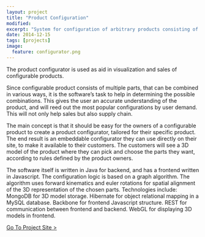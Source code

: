 ```yaml
---
layout: project
title: "Product Configuration"
modified:
excerpt: "System for configuration of arbitrary products consisting of a diversity of interchangable parts."
date: 2014-12-15
tags: [projects]
image:
  feature: configurator.png
---
```


The product configurator is used as aid in visualization and sales of configurable products.

Since configurable product consists of multiple parts, that can be combined in various ways, it is the software’s task to help in determining the possible combinations. This gives the user an accurate understanding of the product, and will reed out the most popular configurations by user demand. This will not only help sales but also supply chain.

The main concept is that it should be easy for the owners of a configurable product to create a product configurator, tailored for their specific product. The end result is an embeddable configurator they can use directly on their site, to make it available to their customers. The customers will see a 3D model of the product where they can pick and choose the parts they want, according to rules defined by the product owners.

The software itself is written in Java for backend, and has a frontend written in Javascript. The configuration logic is based on a graph algorithm. The algorithm uses forward kinematics and euler rotations for spatial alignment of the 3D representation of the chosen parts. Technologies include: MongoDB for 3D model storage. Hibernate for object relational mapping in a MySQL database. Backbone for frontend Javascript structure. REST for communication between frontend and backend. WebGL for displaying 3D models in frontend.

<div markdown="0"><a href="http://jiekebo.info/conf" class="btn">Go To Project Site ></a></div>